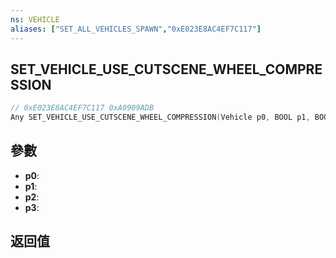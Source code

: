 ```yaml
---
ns: VEHICLE
aliases: ["SET_ALL_VEHICLES_SPAWN","0xE023E8AC4EF7C117"]
---
```

## SET_VEHICLE_USE_CUTSCENE_WHEEL_COMPRESSION

```c
// 0xE023E8AC4EF7C117 0xA0909ADB
Any SET_VEHICLE_USE_CUTSCENE_WHEEL_COMPRESSION(Vehicle p0, BOOL p1, BOOL p2, BOOL p3);
```

## 參數
* **p0**: 
* **p1**: 
* **p2**: 
* **p3**: 

## 返回值
